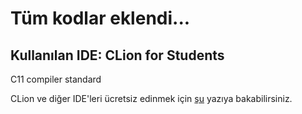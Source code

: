 # Tüm kodlar eklendi...
## Kullanılan IDE: CLion for Students
C11 compiler standard

CLion ve diğer IDE'leri ücretsiz edinmek için [şu](https://bayramcicek.com.tr/2018/10/03/ogrenciler-icin-clion-ide-lisansi-almak-jetbrains-urunlerini-ozgurce-kullanmak/) yazıya bakabilirsiniz.
